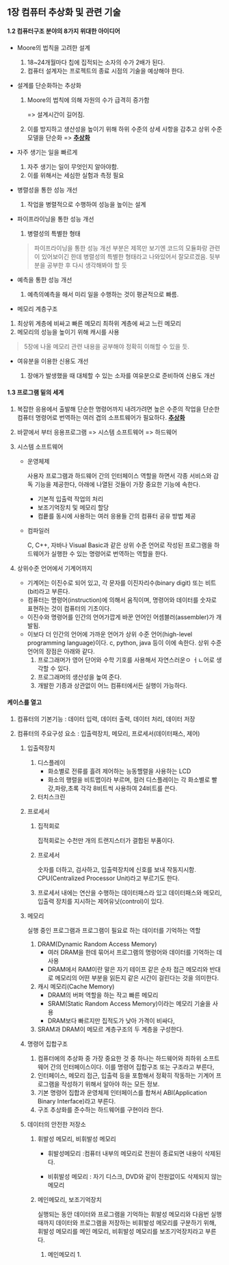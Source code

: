 ## 1장 컴퓨터 추상화 및 관련 기술

#### 1.2 컴퓨터구조 분야의 8가지 위대한 아이디어

- Moore의 법칙을 고려한 설계

  1. 18~24개월마다 칩에 집적되는 소자의 수가 2배가 된다.
  2. 컴퓨터 설계자는 프로젝트의 종료 시점의 기술을 예상해야 한다.

- 설계를 단순화하는 추상화

  1. Moore의 법칙에 의해 자원의 수가 급격히 증가함

     => 설계시간이 길어짐.

  2.  이를 방지하고 생산성을 높이기 위해 하위 수준의 상세 사항을 감추고 상위 수준 모델을 단순화 => __<u>추상화</u>__ 

- 자주 생기는 일을 빠르게

  1. 자주 생기는 일이 무엇인지 알아야함.
  2. 이를 위해서는 세심한 실험과 측정 필요

- 병렬성을 통한 성능 개선

  1. 작업을 병렬적으로 수행하여 성능을 높이는 설계

- 파이프라이닝을 통한 성능 개선 

  1. 병렬성의 특별한 형태

  > 파이프라이닝을 통한 성능 개선 부분은 제목만 보기엔 코드의 모듈화랑 관련이 있어보이긴 한데 병렬성의 특별한 형태라고 나와있어서 잘모르겠음. 뒷부분을 공부한 후 다시 생각해봐야 할 듯

- 예측을 통한 성능 개선

  1. 예측의예측을 해서 미리 일을 수행하는 것이 평균적으로 빠름.

-  메모리 계층구조

  1. 최상위 계층에 비싸고 빠른 메모리 최하위 계층에 싸고 느린 메모리
  2. 메모리의 성능을 높이기 위해 캐시를 사용

  > 5장에 나올 메모리 관련 내용을 공부해야 정확히 이해할 수 있을 듯.

- 여유분을 이용한 신용도 개선

  1. 장애가 발생했을 때 대체할 수 있는 소자를 여유분으로 준비하여 신용도 개선



#### 1.3 프로그램 밑의 세계

1. 복잡한 응용에서 출발해 단순한 명령어까지 내려가려면 높은 수준의 작업을 단순한 컴퓨터 명령어로 번역하는 여러 겹의 소프트웨어가 필요하다. __<u>추상화</u>__
2. 바깥에서 부터 응용프로그램 => 시스템 소프트웨어 => 하드웨어 
3. 시스템 소프트웨어
   - 운영체제

     사용자 프로그램과 하드웨어 간의 인터페이스 역할을 하면서 각종 서비스와 감독 기능을 제공한다, 아래에 나열된 것들이 가장 중요한 기능에 속한다.

     - 기본적 입출력 작업의 처리
     - 보조기억장치 및 메모리 할당
     - 컴픁를 동시에 사용하는 여러 응용들 간의 컴퓨터 공유 방법 제공

   - 컴파일러

     C, C++, 자바나 Visual Basic과 같은 상위 수준 언어로 작성된 프로그램을 하드웨어가 실행한 수 있는 명령어로 번역하는 역할을 한다.

4. 상위수준 언어에서 기계어까지
   - 기계어는 이진수로 되어 있고, 각 문자를 이진자리수(binary digit) 또는 비트(bit)라고 부른다.
   - 컴퓨터는 명령어(instruction)에 의해서 움직이며, 명령어와 데이터를 숫자로 표현하는 것이 컴퓨터의 기초이다.
   - 이진수와 명령어를 인간의 언어가깝게 바꾼 언어인 어셈블러(assembler)가 개발됨.
   - 이보다 더 인간의 언어에 가까운 언어가 상위 수준 언어(high-level programming language)이다. c, python, java 등이 이에 속한다. 상위 수준 언어의 장점은 아래와 같다.
     1. 프로그래머가 영어 단어와 수학 기호를 사용해서 자연스러운ㅇ ㅓㄴ어로 생각할 수 있다.
     2. 프로그래머의 생산성을 높여 준다.
     3. 개발한 기종과 상관없이 어느 컴퓨터에서든 실행이 가능하다.



#### 케이스를 열고

1. 컴퓨터의 기본기능 : 데이터 입력, 데이터 출력, 데이터 처리, 데이터 저장

2. 컴퓨터의 주요구성 요소 : 입출력장치, 메모리, 프로세서(데이터패스, 제어) 

   1. 입출력장치

      1. 디스플레이
         - 화소별로 전류를 흘려 제어하는 능동핼렬을 사용하는 LCD
         - 화소의 행렬을 비트맵이라 부르며, 컬러 디스플레이는 각 화소별로 빨강,파랑,초록 각각 8비트씩 사용하여 24비트를 쓴다.
      2. 터치스크린

   2. 프로세서

      1. 집적회로

         집적회로는 수천만 개의 트랜지스터가 결합된 부품이다.

      2. 프로세서

         숫자를 더하고, 검사하고, 입출력장치에 신호를 보내 작동지시함.
         CPU(Centralized Processor Unit)라고 부르기도 한다.

      3. 프로세서 내에는 연산을 수행하는 데이터패스라 있고 데이터패스와 메모리, 입출력 장치를 지시하는 제어유닛(control)이 있다.

   3. 메모리

      실행 중인 프로그램과 프로그램이 필요로 하는 데이터를 기억하는 역할

      1. DRAM(Dynamic Random Access Memory)
         - 여러 DRAM을 한데 묶어서 프로그램의 명령어와 데이터를 기억하는 데 사용
         - DRAM에서 RAM이란 말은 자기 테이프 같은 순차 접근 메모리와 반대로 메모리의 어떤 부분을 읽든지 같은 시간이 걸린다는 것을 의미한다.
      2. 캐시 메모리(Cache Memory)
         - DRAM의 버퍼 역할을 하는 작고 빠른 메모리
         - SRAM(Static Random Access Memory)이라는 메모리 기술을 사용
         - DRAM보다 빠르지만 집적도가 낮아 가격이 비싸다,
      3. SRAM과 DRAM이 메모르 계층구조의 두 계층을 구성한다.

   4. 명령어 집합구조

      1. 컴퓨터에의 추상화 중 가장 중요한 것 중 하나는 하드웨어와 최하위 소프트웨어 간의 인터페이스이다. 이를 명령어 집합구조 또는 구조라고 부른다,
      2. 인터페이스, 메모리 접근, 입출력 등을 포함해서 정확히 작동하는 기계어 프로그램을 작성하기 위해서 알아야 하는 모든 정보.
      3. 기본 명령어 집합과 운영체제 인터페이스를 합쳐서 ABI(Application Binary Interface)라고 부른다.
      4. 구조 추상화를 준수하는 하드웨어를 구현이라 한다.

   5. 데이터의 안전한 저장소

      1. 휘발성 메모리, 비휘발성 메모리

         - 휘발성메모리 :컴퓨터 내부의 메모리로 전원이 종료되면 내용이 삭제된다.

         - 비휘발성 메모리 : 자기 디스크, DVD와 같이 전원없이도 삭제되지 않는 메모리

      2. 메인메모리, 보조기억장치

         실행되는 동안 데이터와 프로그램을 기억하는 휘발성 메모리와 다음번 실행 때까지 데이터와 프로그램을 저장하는 비휘발성 메모리를 구분하기 위해, 휘발성 메모리를 메인 메모리, 비휘발성 메모리를 보조기억장치라고 부른다.

         1. 메인메모리
            1. 
